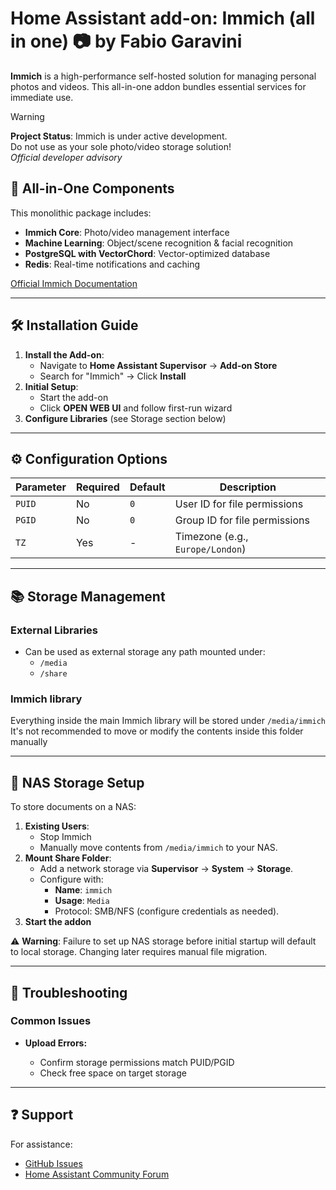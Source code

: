 # Home Assistant add-on: Immich (all in one) 📷 by Fabio Garavini

**Immich** is a high-performance self-hosted solution for managing personal photos and videos. This all-in-one addon bundles essential services for immediate use.

> [!WARNING]  
> **Project Status**: Immich is under active development.  
> Do not use as your sole photo/video storage solution!  
> *Official developer advisory*

## 🧩 All-in-One Components

This monolithic package includes:

- **Immich Core**: Photo/video management interface
- **Machine Learning**: Object/scene recognition & facial recognition
- **PostgreSQL with VectorChord**: Vector-optimized database
- **Redis**: Real-time notifications and caching

[Official Immich Documentation](https://immich.app/docs)

---

## 🛠 Installation Guide

1. **Install the Add-on**:
   - Navigate to **Home Assistant Supervisor** → **Add-on Store**
   - Search for "Immich" → Click **Install**
1. **Initial Setup**:
   - Start the add-on
   - Click **OPEN WEB UI** and follow first-run wizard
1. **Configure Libraries** (see Storage section below)

---

## ⚙️ Configuration Options

| Parameter | Required | Default | Description |
|-----------|----------|---------|-------------|
| `PUID`    | No       | `0`     | User ID for file permissions |
| `PGID`    | No       | `0`     | Group ID for file permissions |
| `TZ`      | Yes      | -       | Timezone (e.g., `Europe/London`) |

---

## 📚 Storage Management

### External Libraries

- Can be used as external storage any path mounted under:
  - `/media`
  - `/share`

### Immich library

Everything inside the main Immich library will be stored under `/media/immich`  
It's not recommended to move or modify the contents inside this folder manually

---

## 💾 NAS Storage Setup

To store documents on a NAS:

1. **Existing Users**:
   - Stop Immich
   - Manually move contents from `/media/immich` to your NAS.
1. **Mount Share Folder**:
   - Add a network storage via **Supervisor** → **System** → **Storage**.
   - Configure with:
     - **Name**: `immich`
     - **Usage**: `Media`
     - Protocol: SMB/NFS (configure credentials as needed).
1. **Start the addon**

⚠️ **Warning**: Failure to set up NAS storage before initial startup will default to local storage. Changing later requires manual file migration.

---

## 🚨 Troubleshooting

### Common Issues

- **Upload Errors:**

  - Confirm storage permissions match PUID/PGID
  - Check free space on target storage

---

## ❓ Support

For assistance:

- [GitHub Issues](https://github.com/fabio-garavini/hassio-addons/issues)
- [Home Assistant Community Forum](https://community.home-assistant.io)
